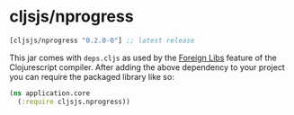 # cljsjs/nprogress

[](dependency)
```clojure
[cljsjs/nprogress "0.2.0-0"] ;; latest release
```
[](/dependency)

This jar comes with `deps.cljs` as used by the [Foreign Libs][flibs] feature
of the Clojurescript compiler. After adding the above dependency to your project
you can require the packaged library like so:

```clojure
(ns application.core
  (:require cljsjs.nprogress))
```

[flibs]: https://github.com/clojure/clojurescript/wiki/Packaging-Foreign-Dependencies